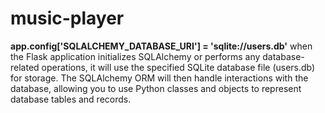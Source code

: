 # music-player

**app.config['SQLALCHEMY_DATABASE_URI'] = 'sqlite://users.db'**
when the Flask application initializes SQLAlchemy or performs any database-related operations, it will use the specified SQLite database file (users.db) for storage. The SQLAlchemy ORM will then handle interactions with the database, allowing you to use Python classes and objects to represent database tables and records.



